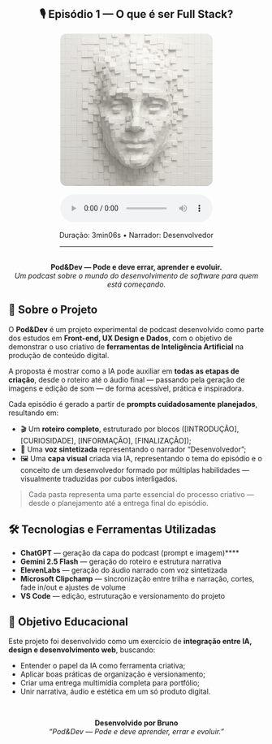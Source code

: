 <h2 align="center">🎙️ Episódio 1 — O que é ser Full Stack?</h2>

<p align="center">
  <img src="assets/capa_podcast.png" alt="Capa do episódio 1 do Pod&Dev" width="300" style="border-radius: 12px;">
</p>

<p align="center">
  <audio controls>
    <source src="audio/podcast_episodio1.mp3" type="audio/mpeg">
    Seu navegador não suporta o elemento <code>audio</code>.
    <a href="audio/podcast_episodio1.mp3">Clique aqui para baixar</a>.
  </audio>
</p>

<p align="center"> Duração: 3min06s • Narrador: Desenvolvedor</p>

<hr style="width:60%; margin:auto;"><br>

<p align="center">
  <strong>Pod&Dev — Pode e deve errar, aprender e evoluir.</strong><br>
  <em>Um podcast sobre o mundo do desenvolvimento de software para quem está começando.</em>
</p>



## 🧠 Sobre o Projeto

O **Pod&Dev** é um projeto experimental de podcast desenvolvido como parte dos estudos em **Front-end, UX Design e Dados**, com o objetivo de demonstrar o uso criativo de **ferramentas de Inteligência Artificial** na produção de conteúdo digital.

A proposta é mostrar como a IA pode auxiliar em **todas as etapas de criação**, desde o roteiro até o áudio final — passando pela geração de imagens e edição de som — de forma acessível, prática e inspiradora.

Cada episódio é gerado a partir de **prompts cuidadosamente planejados**, resultando em:

- 🎬 Um **roteiro completo**, estruturado por blocos ([INTRODUÇÃO], [CURIOSIDADE], [INFORMAÇÃO], [FINALIZAÇÃO]);  
- 🧠 Uma **voz sintetizada** representando o narrador “Desenvolvedor”;  
- 🖼️ Uma **capa visual** criada via IA, representando o tema do episódio e o conceito de um desenvolvedor formado por múltiplas habilidades — visualmente traduzidas por cubos interligados.



> Cada pasta representa uma parte essencial do processo criativo — desde o planejamento até a entrega final do episódio.



## 🛠️ Tecnologias e Ferramentas Utilizadas

- **ChatGPT** — geração da capa do podcast (prompt e imagem)****
- **Gemini 2.5 Flash** — geração do roteiro e estrutura narrativa  
- **ElevenLabs** — geração do áudio narrado com voz sintetizada  
- **Microsoft Clipchamp** — sincronização entre trilha e narração, cortes, fade in/out e ajustes de volume  
- **VS Code** — edição, estruturação e versionamento do projeto  



## 🚀 Objetivo Educacional

Este projeto foi desenvolvido como um exercício de **integração entre IA, design e desenvolvimento web**, buscando:
- Entender o papel da IA como ferramenta criativa;  
- Aplicar boas práticas de organização e versionamento;  
- Criar uma entrega multimídia completa para portfólio;  
- Unir narrativa, áudio e estética em um só produto digital.



<br><p align="center">
  <strong>Desenvolvido por Bruno</strong><br>
  <em>“Pod&Dev — Pode e deve aprender, errar e evoluir.”</em>
</p>
